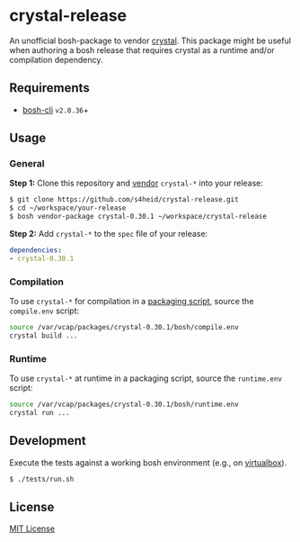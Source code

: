 # crystal-release

An unofficial bosh-package to vendor [crystal](https://crystal-lang.org).
This package might be useful when authoring a bosh release that requires
crystal as a runtime and/or compilation dependency.


## Requirements

 * [bosh-cli](https://github.com/cloudfoundry/bosh-cli) `v2.0.36`+


## Usage

### General

**Step 1:** Clone this repository and [vendor](https://bosh.io/docs/package-vendoring/#vendor)
`crystal-*` into your release:

```bash
$ git clone https://github.com/s4heid/crystal-release.git
$ cd ~/workspace/your-release
$ bosh vendor-package crystal-0.30.1 ~/workspace/crystal-release
```

**Step 2:** Add `crystal-*` to the `spec` file of your release:

```yaml
dependencies:
- crystal-0.30.1
```

### Compilation

To use `crystal-*` for compilation in a [packaging script](https://bosh.io/docs/packages/#create-a-packaging-script),
source the `compile.env` script:

```bash
source /var/vcap/packages/crystal-0.30.1/bosh/compile.env
crystal build ...
```

### Runtime

To use `crystal-*` at runtime in a packaging script, source the `runtime.env`
script:

```bash
source /var/vcap/packages/crystal-0.30.1/bosh/runtime.env
crystal run ...
```


## Development

Execute the tests against a working bosh environment (e.g., on [virtualbox](https://bosh.io/docs/bosh-lite/)).

```bash
$ ./tests/run.sh
```


## License

[MIT License](./LICENSE)
